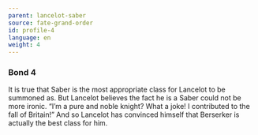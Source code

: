 ```yaml
---
parent: lancelot-saber
source: fate-grand-order
id: profile-4
language: en
weight: 4
---
```


### Bond 4

It is true that Saber is the most appropriate class for Lancelot to be summoned as.
But Lancelot believes the fact he is a Saber could not be more ironic. “I’m a pure and noble knight? What a joke! I contributed to the fall of Britain!”
And so Lancelot has convinced himself that Berserker is actually the best class for him.
